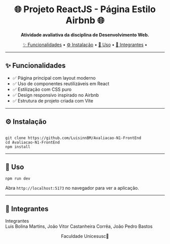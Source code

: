 <!-- README.md -->

<h1 align="center">🌐 Projeto ReactJS - Página Estilo Airbnb 🌐</h1>

<p align="center">
  <strong>Atividade avaliativa da disciplina de Desenvolvimento Web.</strong>
</p>

<p align="center">
  <a href="#features">✨ Funcionalidades</a> •
  <a href="#instalacao">⚙️ Instalação</a> •
  <a href="#uso">🚀 Uso</a> •
  <a href="#contribuindo">🤝 Integrantes</a> •

</p>

<hr>

<h2 id="features">✨ Funcionalidades</h2>
<ul>
<li>✅ Página principal com layout moderno  </li>
<li>✅ Uso de componentes reutilizáveis em React  </li>
<li>✅ Estilização com CSS puro  </li>
<li>✅ Design responsivo inspirado no Airbnb </li>  
<li>✅ Estrutura de projeto criada com Vite </li>
</ul>

<hr>

<h2 id="instalacao">⚙️ Instalação</h2>
<pre><code>
git clone https://github.com/LuisinnBM/Avaliacao-N1-FrontEnd
cd Avaliacao-N1-FrontEnd
npm install
</code></pre>

<hr>

<h2 id="uso">🚀 Uso</h2>
<pre><code>npm run dev</code></pre>
<p>Abra <code>http://localhost:5173</code> no navegador para ver a aplicação.</p>

<hr>

<h2 id="contribuindo">🤝 Integrantes</h2>
<p>
Integrantes<br>
Luis Bolina Martins,
João Vitor Castanheira Corrêa,
João Pedro Bastos
</p>


<p align="center">
  Faculdade Unicesusc🏦
</p>
